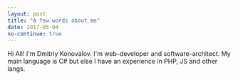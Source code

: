 ```yaml
---
layout: post
title: "A few words about me"
date: 2017-05-04
no-continue: true
---
```


Hi All! I'm Dmitriy Konovalov. I'm web-developer and software-architect. 
My main language is C# but else I have an experience in PHP, JS and other langs.
